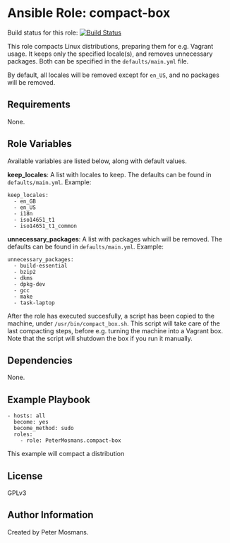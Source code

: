 Ansible Role: compact-box
=====================

Build status for this role: [![Build Status](https://travis-ci.org/PeterMosmans/ansible-role-compact-box.svg)](https://travis-ci.org/PeterMosmans/ansible-role-compact-box)


This role compacts Linux distributions, preparing them for e.g. Vagrant usage.
It keeps only the specified locale(s), and removes unnecessary packages. Both can be specified in the `defaults/main.yml` file.

By default, all locales will be removed except for `en_US`, and no packages will be removed.

Requirements
------------

None.

Role Variables
--------------

Available variables are listed below, along with default values.


**keep_locales**: A list with locales to keep. The defaults can be found in ```defaults/main.yml```.
Example:
```
keep_locales:
  - en_GB
  - en_US
  - i18n
  - iso14651_t1
  - iso14651_t1_common
```


**unnecessary_packages**: A list with packages which will be removed. The defaults can be found in ```defaults/main.yml```.
Example:
```
unnecessary_packages:
  - build-essential
  - bzip2
  - dkms
  - dpkg-dev
  - gcc
  - make
  - task-laptop
```

After the role has executed succesfully, a script has been copied to the machine, under `/usr/bin/compact_box.sh`. This script will take care of the last compacting steps, before e.g. turning the machine into a Vagrant box. Note that the script will shutdown the box if you run it manually.


Dependencies
------------

None.



Example Playbook
----------------
```
- hosts: all
  become: yes
  become_method: sudo
  roles:
    - role: PeterMosmans.compact-box
```
This example will compact a distribution


License
-------

GPLv3


Author Information
------------------

Created by Peter Mosmans.
